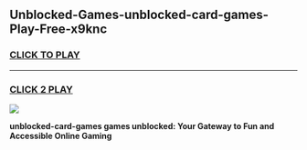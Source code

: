 
## Unblocked-Games-unblocked-card-games-Play-Free-x9knc
<h3>
<a href="https://premium76.site?title=unblocked-card-games&ref=23A">CLICK TO PLAY</a></h3>
<hr>

<h3>
<a href="https://premium76.site?title=unblocked-card-games&ref=23A">CLICK 2 PLAY</a>
  
</h3>

<a href="https://premium76.site?title=unblocked-card-games&ref=23A"><img src="https://clearcache.store/games.png"></a>


**unblocked-card-games games unblocked: Your Gateway to Fun and Accessible Online Gaming**
